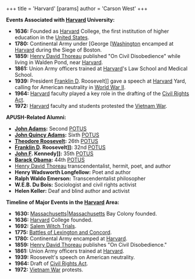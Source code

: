 +++
 title = 'Harvard'
[params]
	author = 'Carson West'
+++

**Events Associated with [Harvard](./../harvard/) University:**

* **1636:** Founded as [Harvard](./../harvard/) College, the first institution of higher education in the [United States](./../united-states/).
* **1780:** Continental Army under [George [[Washington](./../george-[[washington/) encamped at [Harvard](./../harvard/) during the Siege of Boston.
* **1859:** [Henry David Thoreau](./../henry-david-thoreau/) published "On Civil Disobedience" while living in Walden Pond, near [Harvard](./../harvard/).
* **1861:** Union Army officers trained at [Harvard](./../harvard/)'s Law School and Medical School.
* **1939:** President [Franklin D](./../franklin-d/). Roosevelt]] gave a speech at [Harvard](./../harvard/) Yard, calling for American neutrality in [World War II](./../world-war-ii/).
* **1964:** [Harvard](./../harvard/) faculty played a key role in the drafting of the [Civil Rights Act](./../civil-rights-act/).
* **1972:** [Harvard](./../harvard/) faculty and students protested the [Vietnam War](./../vietnam-war/).

**APUSH-Related Alumni:**

* **[John Adams](./../john-adams/):** Second [POTUS](./../potus/)
* **[John Quincy Adams](./../john-quincy-adams/):** Sixth [POTUS](./../potus/)
* **[Theodore Roosevelt](./../theodore-roosevelt/):** 26th [POTUS](./../potus/)
* **[Franklin D](./../franklin-d/). Roosevelt]]:** 32nd [POTUS](./../potus/)
* **[John F](./../john-f/). Kennedy]]:** 35th [POTUS](./../potus/)
* **[Barack Obama](./../barack-obama/):** 44th [POTUS](./../potus/)
* [Henry David Thoreau](./../henry-david-thoreau/) transcendentalist, hermit, poet, and author
* **Henry Wadsworth Longfellow:** Poet and author
* **Ralph Waldo Emerson:** Transcendentalist philosopher
* **W.E.B. Du Bois:** Sociologist and civil rights activist
* **Helen Keller:** Deaf and blind author and activist

**Timeline of Major Events in the [Harvard](./../harvard/) Area:**

* **1630:** [Massachusetts](./../massachusetts/)|[Massachusetts](./../massachusetts/) Bay Colony founded.
* **1636:** [Harvard](./../harvard/) College founded.
* **1692:** [Salem Witch Trials](./../salem-witch-trials/).
* **1775:** [Battles of Lexington and Concord](./../battles-of-lexington-and-concord/).
* **1780:** Continental Army encamped at [Harvard](./../harvard/).
* **1859:** [Henry David Thoreau](./../henry-david-thoreau/) publishes "On Civil Disobedience."
* **1861:** Union Army officers trained at [Harvard](./../harvard/).
* **1939:** Roosevelt's speech on American neutrality.
* **1964:** Draft of [Civil Rights Act](./../civil-rights-act/).
* **1972:** [Vietnam War](./../vietnam-war/) protests.